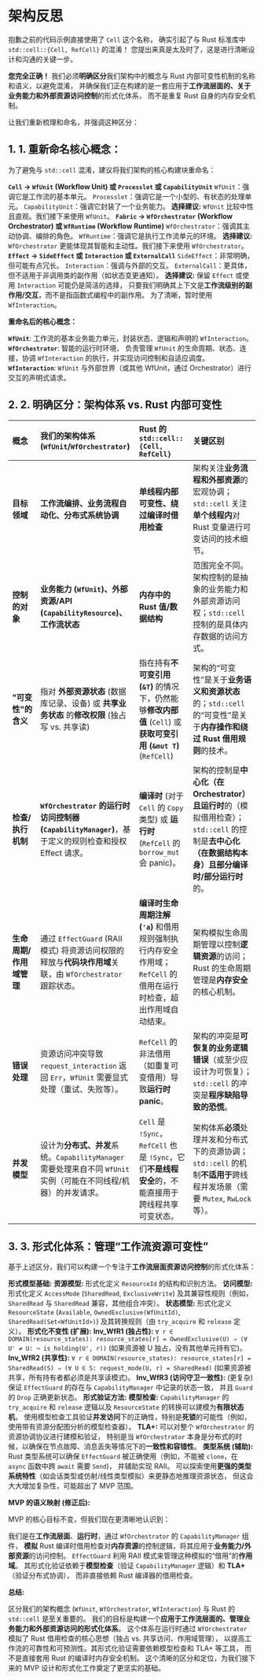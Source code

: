 # 架构反思

抱歉之前的代码示例直接使用了 `Cell` 这个名称，
确实引起了与 Rust 标准库中 `std::cell::{Cell, RefCell}` 的混淆！
您提出来真是太及时了，这是进行清晰设计和沟通的关键一步。

**您完全正确！**
我们必须**明确区分**我们架构中的概念与 Rust 内部可变性机制的名称和语义，以避免混淆，
并确保我们正在构建的是一套应用于**工作流层面的、关于业务能力和外部资源访问控制**的形式化体系，
而不是重复 Rust 自身的内存安全机制。

让我们重新梳理和命名，并强调这种区分：

## 1. **1. 重新命名核心概念：**

为了避免与 `std::cell` 混淆，建议将我们架构的核心构建块重命名：

**`Cell` -> `WfUnit` (Workflow Unit) 或 `Processlet` 或 `CapabilityUnit`**
    `WfUnit`：强调它是工作流的基本单元。
    `Processlet`：强调它是一个小型的、有状态的处理单元。
    `CapabilityUnit`：强调它封装了一个业务能力。
    **选择建议:** `WfUnit` 比较中性且直观。我们接下来使用 `WfUnit`。
**`Fabric` -> `WfOrchestrator` (Workflow Orchestrator) 或 `WfRuntime` (Workflow Runtime)**
    `WfOrchestrator`：强调其主动协调、编排的角色。
    `WfRuntime`：强调它是执行工作流单元的环境。
    **选择建议:** `WfOrchestrator` 更能体现其智能和主动性。我们接下来使用 `WfOrchestrator`。
**`Effect` -> `SideEffect` 或 `Interaction` 或 `ExternalCall`**
    `SideEffect`：非常明确，但可能有点冗长。
    `Interaction`：强调与外部的交互。
    `ExternalCall`：更具体，但不适用于非调用类的副作用（如状态变更通知）。
    **选择建议:** 保留 `Effect` 或使用 `Interaction` 可能仍是简洁的选择，
    只要我们明确其上下文是**工作流级别的副作用/交互**，而不是指函数式编程中的副作用。
    为了清晰，暂时使用 `WfInteraction`。

**重命名后的核心概念：**

**`WfUnit`**:
工作流的基本业务能力单元，封装状态、逻辑和声明的 `WfInteraction`。
**`WfOrchestrator`**:
智能的运行时环境，
负责管理 `WfUnit` 的生命周期、状态、连接，协调 `WfInteraction` 的执行，并实现访问控制和自适应调度。
**`WfInteraction`**:
`WfUnit` 与外部世界（或其他 WfUnit，通过 Orchestrator）进行交互的声明式请求。

## 2. **2. 明确区分：架构体系 vs. Rust 内部可变性**

|概念|我们的架构体系 (`WfUnit`/`WfOrchestrator`)|Rust 的 `std::cell::{Cell, RefCell}`|关键区别|
| :----| :---- | :---- | :---- |
| **目标领域**|**工作流编排、业务流程自动化、分布式系统协调**|**单线程内部可变性、绕过编译时借用检查**|架构关注**业务流程和外部资源**的宏观协调；`std::cell` 关注**单个线程内**对 Rust 变量进行可变访问的技术细节。|
|**控制的对象**|**业务能力 (`WfUnit`)、外部资源/API (`CapabilityResource`)、工作流状态**|**内存中的 Rust 值/数据结构**|范围完全不同。架构控制的是抽象的业务能力和外部资源访问权；`std::cell` 控制的是具体内存数据的访问方式。|
| **"可变性"的含义**|指对 **外部资源状态** (数据库记录、设备) 或 **共享业务状态** 的**修改权限** (独占写 vs. 共享读)|指在持有**不可变引用 (`&T`)** 的情况下，仍然能够**修改内部值** (`Cell`) 或 **获取可变引用 (`&mut T`)** (`RefCell`) | 架构的“可变性”是关于**业务语义和资源状态**的；`std::cell` 的“可变性”是关于**内存操作和绕过 Rust 借用规则**的技术。|
| **检查/执行机制** | **`WfOrchestrator` 的运行时访问控制器 (`CapabilityManager`)**，基于定义的规则检查和授权 Effect 请求。| **编译时** (对于 `Cell` 的 `Copy` 类型) 或 **运行时** (`RefCell` 的 `borrow_mut` 会 panic)。| 架构的控制是**中心化（在 Orchestrator）且运行时**的（模拟借用检查）；`std::cell` 的控制是**去中心化（在数据结构本身）且部分编译时/部分运行时**的。|
| **生命周期/作用域管理**  | 通过 `EffectGuard` (RAII 模式) 将资源访问权限的释放与**代码块作用域**关联，由 `WfOrchestrator` 跟踪状态。 | **编译时生命周期注解 (`'a`)** 和借用规则强制执行内存安全作用域；`RefCell` 的借用在运行时检查，超出作用域自动结束。 | 架构模拟生命周期管理以控制**逻辑资源**的访问；Rust 的生命周期管理是**内存安全**的核心机制。|
| **错误处理**  | 资源访问冲突导致 `request_interaction` 返回 `Err`，`WfUnit` 需要显式处理（重试、失败等）。 | `RefCell` 的非法借用（如重复可变借用）导致**运行时 panic**。|架构的冲突是**可恢复的业务逻辑错误**（或至少应设计为可恢复）；`std::cell` 的冲突是**程序缺陷导致的恐慌**。|
| **并发模型** | 设计为**分布式、并发**系统。`CapabilityManager` 需要处理来自不同 `WfUnit` 实例（可能在不同线程/机器）的并发请求。 | `Cell` 是 `!Sync`，`RefCell` 也是 `!Sync`，它们**不是线程安全**的，不能直接用于跨线程共享可变状态。| 架构体系**必须**处理并发和分布式下的资源协调；`std::cell` 的机制**不适用于**跨线程并发场景（需要 `Mutex`, `RwLock` 等）。|

## 3. **3. 形式化体系：管理“工作流资源可变性”**

基于上述区分，我们可以构建一个专注于**工作流层面资源访问控制**的形式化体系：

**形式模型基础:**
    **资源模型:**
    形式化定义 `ResourceId` 的结构和识别方法。
    **访问模型:**
    形式化定义 `AccessMode` (`SharedRead`, `ExclusiveWrite`)
    及其兼容性规则（例如，`SharedRead` 与 `SharedRead` 兼容，其他组合冲突）。
    **状态模型:**
    形式化定义 `ResourceState` (`Available`, `OwnedExclusive(WfUnitId)`,
     `SharedRead(Set<WfUnitId>)`) 及其转换规则（由 `try_acquire` 和 `release` 定义）。
**形式化不变性 (扩展):**
    **Inv_WfR1 (独占性):**
    `∀ r ∈ DOMAIN(resource_states): resource_states[r] = OwnedExclusive(U) ⇒ (∀ U' ≠ U: ¬ is_holding(U', r))`
    (如果资源被 U 独占，没有其他单元持有它)。
    **Inv_WfR2 (共享性):**
    `∀ r ∈ DOMAIN(resource_states): resource_states[r] = SharedRead(S) ⇒ (∀ U ∈ S: request_mode(U, r) = SharedRead)`
     (如果资源被共享，所有持有者都必须是共享读模式)。
    **Inv_WfR3 (访问守卫一致性):**
    (更复杂) 保证 `EffectGuard` 的存在与 `CapabilityManager` 中记录的状态一致，
    并且 `Guard` 的 `Drop` 正确更新状态。
**形式验证方法:**
    **模型检查:**
    `CapabilityManager` 的 `try_acquire` 和 `release` 逻辑以及 `ResourceState` 的转换可以建模为**有限状态机**，
    使用模型检查工具验证**并发访问**下的正确性，特别是**死锁**的可能性（例如，使用带有资源分配图分析的模型检查器）。
    **TLA+:**
    可以对整个 `WfOrchestrator` 的资源协调协议进行建模和验证，
    特别是当 `WfOrchestrator` 本身是分布式的时候，以确保在节点故障、消息丢失等情况下的**一致性和容错性**。
    **类型系统 (辅助):**
    Rust 类型系统可以确保 `EffectGuard` 被正确使用（例如，不能被 `clone`，在 `async` 函数中跨 `await` 需要 `Send`)，
    并辅助实现 RAII。
    可以探索使用**更强的类型系统特性**（如会话类型或仿射/线性类型模拟）来更静态地推理资源状态，
    但这会大大增加复杂性，可能超出了 MVP 范围。

**MVP 的语义映射 (修正后):**

MVP 的核心目标不变，但我们现在更清晰地认识到：

我们是在**工作流层面**、**运行时**，通过 `WfOrchestrator` 的 `CapabilityManager` 组件，
**模拟** Rust 编译时借用检查对**内存资源**的控制逻辑，将其应用于**业务能力/外部资源**的访问控制。
`EffectGuard` 利用 RAII 模式来管理这种模拟的“借用”的**作用域**。
其形式化验证依赖于**模型检查**（验证 `CapabilityManager` 逻辑）和 **TLA+**（验证分布式协调），
而非直接依赖 Rust 编译器的借用检查。

**总结:**

区分我们的架构概念 (`WfUnit`, `WfOrchestrator`, `WfInteraction`)
与 Rust 的 `std::cell` 是至关重要的。
我们的目标是构建一个**应用于工作流层面的、管理业务能力和外部资源访问的形式化体系**。
这个体系在运行时通过 `WfOrchestrator`
模拟了 Rust 借用检查的核心思想（独占 vs. 共享访问、作用域管理），
以提高工作流的可靠性和可预测性。其形式化验证需要依赖模型检查和 TLA+ 等工具，
而不是直接套用 Rust 的编译时内存安全机制。
这个清晰的区分和定位，为我们接下来的 MVP 设计和形式化工作奠定了更坚实的基础。
